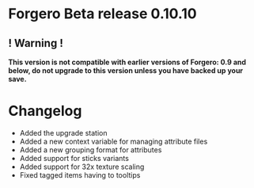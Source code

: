 # Forgero Beta release 0.10.10

## ! Warning !

**This version is not compatible with earlier versions of Forgero: 0.9 and below, do not upgrade to this version unless
you have backed up your save.**

# Changelog

* Added the upgrade station
* Added a new context variable for managing attribute files
* Added a new grouping format for attributes
* Added support for sticks variants
* Added support for 32x texture scaling
* Fixed tagged items having to tooltips
